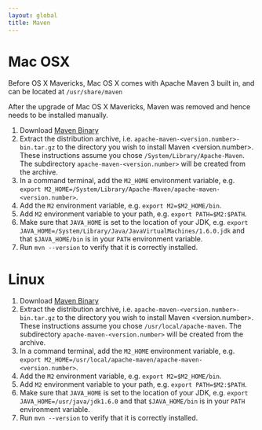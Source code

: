 ```yaml
---
layout: global
title: Maven
---
```


# Mac OSX

Before OS X Mavericks, Mac OS X comes with Apache Maven 3 built in, and can be located at
`/usr/share/maven`

After the upgrade of Mac OS X Mavericks, Maven was removed and hence needs to be installed manually.

1.  Download [Maven Binary](http://maven.apache.org/download.cgi)
2.  Extract the distribution archive, i.e.
    `apache-maven-<version.number>-bin.tar.gz` to the directory you wish to install
    Maven <version.number>. These instructions assume you chose
    `/System/Library/Apache-Maven`. The subdirectory `apache-maven-<version.number>`
    will be created from the archive.
3.  In a command terminal, add the `M2_HOME` environment variable, e.g.
    `export M2_HOME=/System/Library/Apache-Maven/apache-maven-<version.number>`.
4.  Add the `M2` environment variable, e.g. `export M2=$M2_HOME/bin`.
5.  Add `M2` environment variable to your path, e.g.
    `export PATH=$M2:$PATH`.
6.  Make sure that `JAVA_HOME` is set to the location of your JDK, e.g.
    `export JAVA_HOME=/System/Library/Java/JavaVirtualMachines/1.6.0.jdk` and that `$JAVA_HOME/bin`
    is in your `PATH` environment variable.
7.  Run `mvn --version` to verify that it is correctly installed.


# Linux

1.  Download [Maven Binary](http://maven.apache.org/download.cgi)
2.  Extract the distribution archive, i.e.
    `apache-maven-<version.number>-bin.tar.gz` to the directory you wish to install
    Maven <version.number>. These instructions assume you chose
    `/usr/local/apache-maven`. The subdirectory `apache-maven-<version.number>`
    will be created from the archive.
3.  In a command terminal, add the `M2_HOME` environment variable, e.g.
    `export M2_HOME=/usr/local/apache-maven/apache-maven-<version.number>`.
4.  Add the `M2` environment variable, e.g. `export M2=$M2_HOME/bin`.
5.  Add `M2` environment variable to your path, e.g.
    `export PATH=$M2:$PATH`.
6.  Make sure that `JAVA_HOME` is set to the location of your JDK, e.g.
    `export JAVA_HOME=/usr/java/jdk1.6.0` and that `$JAVA_HOME/bin`
    is in your `PATH` environment variable.
7.  Run `mvn --version` to verify that it is correctly installed.

